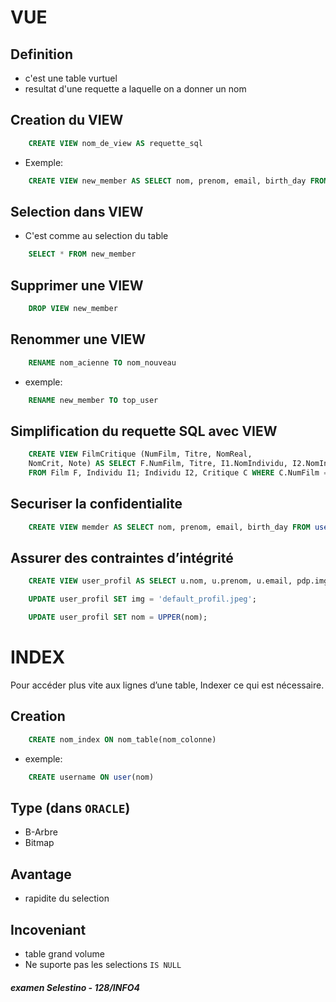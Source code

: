 # VUE

## Definition
- c'est une table vurtuel
- resultat d'une requette a laquelle on a donner un nom

## Creation du VIEW
```sql
    CREATE VIEW nom_de_view AS requette_sql
```
- Exemple:
```sql
    CREATE VIEW new_member AS SELECT nom, prenom, email, birth_day FROM user WHERE EXTRACT(YEAR FROM created_at) = 2025
```
## Selection dans VIEW
- C'est comme au selection du table
```sql
    SELECT * FROM new_member
```
## Supprimer une VIEW
```sql
    DROP VIEW new_member
```
## Renommer une VIEW
```sql
    RENAME nom_acienne TO nom_nouveau
```
- exemple:
```sql
    RENAME new_member TO top_user
```
## Simplification du requette SQL avec VIEW
```sql
    CREATE VIEW FilmCritique (NumFilm, Titre, NomReal,
    NomCrit, Note) AS SELECT F.NumFilm, Titre, I1.NomIndividu, I2.NomIndividu, Note
    FROM Film F, Individu I1; Individu I2, Critique C WHERE C.NumFilm = F.NumFilm AND C.NumIndividu = I2.NumIndividu AND F.NumRealisateur = I1.NumIndividu
```
## Securiser la confidentialite
```sql
    CREATE VIEW memder AS SELECT nom, prenom, email, birth_day FROM user
```
## Assurer des contraintes d’intégrité
```sql
    CREATE VIEW user_profil AS SELECT u.nom, u.prenom, u.email, pdp.img FROM user u LEFT JOIN img_profil pdp ON u.id = pdp.user_id WHERE pdp.img IS NULL
```
```sql
    UPDATE user_profil SET img = 'default_profil.jpeg';
```
```sql
    UPDATE user_profil SET nom = UPPER(nom);
```


# INDEX
Pour accéder plus vite aux lignes d’une table, Indexer ce qui est nécessaire.
## Creation
```sql
    CREATE nom_index ON nom_table(nom_colonne)
```
- exemple:
```sql
    CREATE username ON user(nom)
```
## Type (dans `ORACLE`)
- B-Arbre
- Bitmap
## Avantage
- rapidite du selection
## Incoveniant
- table grand volume
- Ne suporte pas les selections `IS NULL`


##### examen Selestino - 128/INFO4
